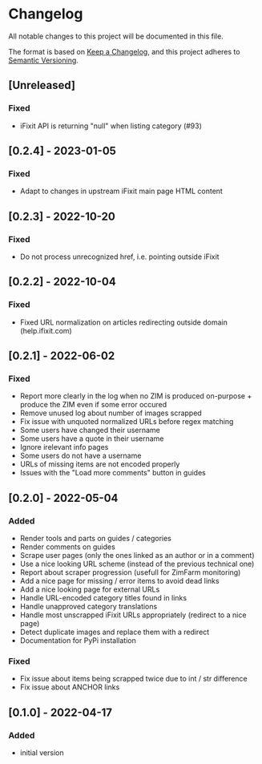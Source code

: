 # Changelog

All notable changes to this project will be documented in this file.

The format is based on [Keep a Changelog](https://keepachangelog.com/en/1.0.0/),
and this project adheres to [Semantic Versioning](https://semver.org/spec/v2.0.0.html).

## [Unreleased]

### Fixed

- iFixit API is returning "null" when listing category (#93)

## [0.2.4] - 2023-01-05

### Fixed

- Adapt to changes in upstream iFixit main page HTML content

## [0.2.3] - 2022-10-20

### Fixed

- Do not process unrecognized href, i.e. pointing outside iFixit

## [0.2.2] - 2022-10-04

### Fixed

- Fixed URL normalization on articles redirecting outside domain (help.ifixit.com)

## [0.2.1] - 2022-06-02

### Fixed

- Report more clearly in the log when no ZIM is produced on-purpose + produce the ZIM even if some error occured
- Remove unused log about number of images scrapped 
- Fix issue with unquoted normalized URLs before regex matching 
- Some users have changed their username 
- Some users have a quote in their username 
- Ignore irelevant info pages
- Some users do not have a username 
- URLs of missing items are not encoded properly
- Issues with the "Load more comments" button in guides 

## [0.2.0] - 2022-05-04

### Added

- Render tools and parts on guides / categories
- Render comments on guides
- Scrape user pages (only the ones linked as an author or in a comment)
- Use a nice looking URL scheme (instead of the previous technical one)
- Report about scraper progression (usefull for ZimFarm monitoring)
- Add a nice page for missing / error items to avoid dead links
- Add a nice looking page for external URLs
- Handle URL-encoded category titles found in links
- Handle unapproved category translations
- Handle most unscrapped iFixit URLs appropriately (redirect to a nice page)
- Detect duplicate images and replace them with a redirect
- Documentation for PyPi installation

### Fixed
- Fix issue about items being scrapped twice due to int / str difference
- Fix issue about ANCHOR links

## [0.1.0] - 2022-04-17

### Added

- initial version
